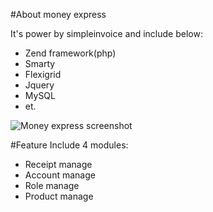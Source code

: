 #About money express
<p>It's power by simpleinvoice and include below:</p>

<ul>
	<li>Zend framework(php)</li>
	<li>Smarty</li>
	<li>Flexigrid</li>
	<li>Jquery</li>
	<li>MySQL</li>
	<li>et.</li>
</ul>

<img src="https://github.com/jesonyang001/moneyexpress/blob/master/images/money_exchange_system.jpg" alt="Money express screenshot">

#Feature
Include 4 modules:
<ul>
	<li>Receipt manage</li>
	<li>Account manage</li>
	<li>Role manage</li>
	<li>Product manage</li>
</ul>